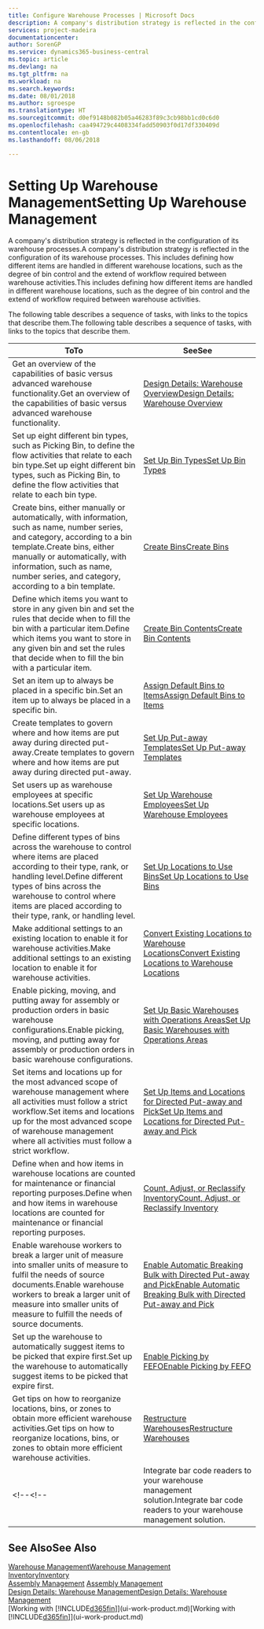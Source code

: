 ```yaml
---
title: Configure Warehouse Processes | Microsoft Docs
description: A company's distribution strategy is reflected in the configuration of its warehouse processes. This includes defining how different items are handled in different warehouse locations, such as the degree of bin control and the extend of workflow required between warehouse activities.
services: project-madeira
documentationcenter: 
author: SorenGP
ms.service: dynamics365-business-central
ms.topic: article
ms.devlang: na
ms.tgt_pltfrm: na
ms.workload: na
ms.search.keywords: 
ms.date: 08/01/2018
ms.author: sgroespe
ms.translationtype: HT
ms.sourcegitcommit: d0ef9148b082b05a46283f89c3cb98bb1cd0c6d0
ms.openlocfilehash: caa494729c4408334fadd50903f0d17df330409d
ms.contentlocale: en-gb
ms.lasthandoff: 08/06/2018

---
```

# <a name="setting-up-warehouse-management"></a><span data-ttu-id="56ae6-104">Setting Up Warehouse Management</span><span class="sxs-lookup"><span data-stu-id="56ae6-104">Setting Up Warehouse Management</span></span>
<span data-ttu-id="56ae6-105">A company's distribution strategy is reflected in the configuration of its warehouse processes.</span><span class="sxs-lookup"><span data-stu-id="56ae6-105">A company's distribution strategy is reflected in the configuration of its warehouse processes.</span></span> <span data-ttu-id="56ae6-106">This includes defining how different items are handled in different warehouse locations, such as the degree of bin control and the extend of workflow required between warehouse activities.</span><span class="sxs-lookup"><span data-stu-id="56ae6-106">This includes defining how different items are handled in different warehouse locations, such as the degree of bin control and the extend of workflow required between warehouse activities.</span></span>  

 <span data-ttu-id="56ae6-107">The following table describes a sequence of tasks, with links to the topics that describe them.</span><span class="sxs-lookup"><span data-stu-id="56ae6-107">The following table describes a sequence of tasks, with links to the topics that describe them.</span></span>   

|<span data-ttu-id="56ae6-108">**To**</span><span class="sxs-lookup"><span data-stu-id="56ae6-108">**To**</span></span>|<span data-ttu-id="56ae6-109">**See**</span><span class="sxs-lookup"><span data-stu-id="56ae6-109">**See**</span></span>|  
|------------|-------------|  
|<span data-ttu-id="56ae6-110">Get an overview of the capabilities of basic versus advanced warehouse functionality.</span><span class="sxs-lookup"><span data-stu-id="56ae6-110">Get an overview of the capabilities of basic versus advanced warehouse functionality.</span></span>|[<span data-ttu-id="56ae6-111">Design Details: Warehouse Overview</span><span class="sxs-lookup"><span data-stu-id="56ae6-111">Design Details: Warehouse Overview</span></span>](design-details-warehouse-overview.md)|  
|<span data-ttu-id="56ae6-112">Set up eight different bin types, such as Picking Bin, to define the flow activities that relate to each bin type.</span><span class="sxs-lookup"><span data-stu-id="56ae6-112">Set up eight different bin types, such as Picking Bin, to define the flow activities that relate to each bin type.</span></span>|[<span data-ttu-id="56ae6-113">Set Up Bin Types</span><span class="sxs-lookup"><span data-stu-id="56ae6-113">Set Up Bin Types</span></span>](warehouse-how-to-set-up-bin-types.md)|  
|<span data-ttu-id="56ae6-114">Create bins, either manually or automatically, with information, such as name, number series, and category, according to a bin template.</span><span class="sxs-lookup"><span data-stu-id="56ae6-114">Create bins, either manually or automatically, with information, such as name, number series, and category, according to a bin template.</span></span>|[<span data-ttu-id="56ae6-115">Create Bins</span><span class="sxs-lookup"><span data-stu-id="56ae6-115">Create Bins</span></span>](warehouse-how-to-create-individual-bins.md)|  
|<span data-ttu-id="56ae6-116">Define which items you want to store in any given bin and set the rules that decide when to fill the bin with a particular item.</span><span class="sxs-lookup"><span data-stu-id="56ae6-116">Define which items you want to store in any given bin and set the rules that decide when to fill the bin with a particular item.</span></span>|[<span data-ttu-id="56ae6-117">Create Bin Contents</span><span class="sxs-lookup"><span data-stu-id="56ae6-117">Create Bin Contents</span></span>](warehouse-how-to-set-up-bin-contents.md)|  
|<span data-ttu-id="56ae6-118">Set an item up to always be placed in a specific bin.</span><span class="sxs-lookup"><span data-stu-id="56ae6-118">Set an item up to always be placed in a specific bin.</span></span>|[<span data-ttu-id="56ae6-119">Assign Default Bins to Items</span><span class="sxs-lookup"><span data-stu-id="56ae6-119">Assign Default Bins to Items</span></span>](warehouse-how-to-assign-default-bins-to-items.md)|
|<span data-ttu-id="56ae6-120">Create templates to govern where and how items are put away during directed put-away.</span><span class="sxs-lookup"><span data-stu-id="56ae6-120">Create templates to govern where and how items are put away during directed put-away.</span></span>|[<span data-ttu-id="56ae6-121">Set Up Put-away Templates</span><span class="sxs-lookup"><span data-stu-id="56ae6-121">Set Up Put-away Templates</span></span>](warehouse-how-to-set-up-put-away-templates.md)|
|<span data-ttu-id="56ae6-122">Set users up as warehouse employees at specific locations.</span><span class="sxs-lookup"><span data-stu-id="56ae6-122">Set users up as warehouse employees at specific locations.</span></span>|[<span data-ttu-id="56ae6-123">Set Up Warehouse Employees</span><span class="sxs-lookup"><span data-stu-id="56ae6-123">Set Up Warehouse Employees</span></span>](warehouse-how-to-set-up-warehouse-employees.md)|
|<span data-ttu-id="56ae6-124">Define different types of bins across the warehouse to control where items are placed according to their type, rank, or handling level.</span><span class="sxs-lookup"><span data-stu-id="56ae6-124">Define different types of bins across the warehouse to control where items are placed according to their type, rank, or handling level.</span></span>|[<span data-ttu-id="56ae6-125">Set Up Locations to Use Bins</span><span class="sxs-lookup"><span data-stu-id="56ae6-125">Set Up Locations to Use Bins</span></span>](warehouse-how-to-set-up-locations-to-use-bins.md)|
|<span data-ttu-id="56ae6-126">Make additional settings to an existing location to enable it for warehouse activities.</span><span class="sxs-lookup"><span data-stu-id="56ae6-126">Make additional settings to an existing location to enable it for warehouse activities.</span></span>|[<span data-ttu-id="56ae6-127">Convert Existing Locations to Warehouse Locations</span><span class="sxs-lookup"><span data-stu-id="56ae6-127">Convert Existing Locations to Warehouse Locations</span></span>](warehouse-how-to-convert-existing-locations-to-warehouse-locations.md)|
|<span data-ttu-id="56ae6-128">Enable picking, moving, and putting away for assembly or production orders in basic warehouse configurations.</span><span class="sxs-lookup"><span data-stu-id="56ae6-128">Enable picking, moving, and putting away for assembly or production orders in basic warehouse configurations.</span></span>|[<span data-ttu-id="56ae6-129">Set Up Basic Warehouses with Operations Areas</span><span class="sxs-lookup"><span data-stu-id="56ae6-129">Set Up Basic Warehouses with Operations Areas</span></span>](warehouse-how-to-set-up-basic-warehouses-with-operations-areas.md)|  
|<span data-ttu-id="56ae6-130">Set items and locations up for the most advanced scope of warehouse management where all activities must follow a strict workflow.</span><span class="sxs-lookup"><span data-stu-id="56ae6-130">Set items and locations up for the most advanced scope of warehouse management where all activities must follow a strict workflow.</span></span>|[<span data-ttu-id="56ae6-131">Set Up Items and Locations for Directed Put-away and Pick</span><span class="sxs-lookup"><span data-stu-id="56ae6-131">Set Up Items and Locations for Directed Put-away and Pick</span></span>](warehouse-how-to-set-up-items-for-directed-put-away-and-pick.md)|  
|<span data-ttu-id="56ae6-132">Define when and how items in warehouse locations are counted for maintenance or financial reporting purposes.</span><span class="sxs-lookup"><span data-stu-id="56ae6-132">Define when and how items in warehouse locations are counted for maintenance or financial reporting purposes.</span></span>|[<span data-ttu-id="56ae6-133">Count, Adjust, or Reclassify Inventory</span><span class="sxs-lookup"><span data-stu-id="56ae6-133">Count, Adjust, or Reclassify Inventory</span></span>](inventory-how-count-adjust-reclassify.md)|
|<span data-ttu-id="56ae6-134">Enable warehouse workers to break a larger unit of measure into smaller units of measure to fulfil the needs of source documents.</span><span class="sxs-lookup"><span data-stu-id="56ae6-134">Enable warehouse workers to break a larger unit of measure into smaller units of measure to fulfill the needs of source documents.</span></span>|[<span data-ttu-id="56ae6-135">Enable Automatic Breaking Bulk with Directed Put-away and Pick</span><span class="sxs-lookup"><span data-stu-id="56ae6-135">Enable Automatic Breaking Bulk with Directed Put-away and Pick</span></span>](warehouse-enable-automatic-breaking-bulk-with-directed-put-away-and-pick.md)|  
|<span data-ttu-id="56ae6-136">Set up the warehouse to automatically suggest items to be picked that expire first.</span><span class="sxs-lookup"><span data-stu-id="56ae6-136">Set up the warehouse to automatically suggest items to be picked that expire first.</span></span>|[<span data-ttu-id="56ae6-137">Enable Picking by FEFO</span><span class="sxs-lookup"><span data-stu-id="56ae6-137">Enable Picking by FEFO</span></span>](warehouse-picking-by-fefo.md)|
|<span data-ttu-id="56ae6-138">Get tips on how to reorganize locations, bins, or zones to obtain more efficient warehouse activities.</span><span class="sxs-lookup"><span data-stu-id="56ae6-138">Get tips on how to reorganize locations, bins, or zones to obtain more efficient warehouse activities.</span></span>|[<span data-ttu-id="56ae6-139">Restructure Warehouses</span><span class="sxs-lookup"><span data-stu-id="56ae6-139">Restructure Warehouses</span></span>](warehouse-how-to-restructure-warehouses.md)|
<span data-ttu-id="56ae6-140"><!--</span><span class="sxs-lookup"><span data-stu-id="56ae6-140"><!--</span></span> |<span data-ttu-id="56ae6-141">Integrate bar code readers to your warehouse management solution.</span><span class="sxs-lookup"><span data-stu-id="56ae6-141">Integrate bar code readers to your warehouse management solution.</span></span>|[<span data-ttu-id="56ae6-142">Use Automated Data Capture Systems (ADCS)</span><span class="sxs-lookup"><span data-stu-id="56ae6-142">Use Automated Data Capture Systems (ADCS)</span></span>](warehouse-use-automated-data-capture-systems-adcs.md)| -->  

## <a name="see-also"></a><span data-ttu-id="56ae6-143">See Also</span><span class="sxs-lookup"><span data-stu-id="56ae6-143">See Also</span></span>  
[<span data-ttu-id="56ae6-144">Warehouse Management</span><span class="sxs-lookup"><span data-stu-id="56ae6-144">Warehouse Management</span></span>](warehouse-manage-warehouse.md)  
[<span data-ttu-id="56ae6-145">Inventory</span><span class="sxs-lookup"><span data-stu-id="56ae6-145">Inventory</span></span>](inventory-manage-inventory.md)  
<span data-ttu-id="56ae6-146">[Assembly Management](assembly-assemble-items.md)  </span><span class="sxs-lookup"><span data-stu-id="56ae6-146">[Assembly Management](assembly-assemble-items.md)  </span></span>  
[<span data-ttu-id="56ae6-147">Design Details: Warehouse Management</span><span class="sxs-lookup"><span data-stu-id="56ae6-147">Design Details: Warehouse Management</span></span>](design-details-warehouse-management.md)  
<span data-ttu-id="56ae6-148">[Working with [!INCLUDE[d365fin](includes/d365fin_md.md)]](ui-work-product.md)</span><span class="sxs-lookup"><span data-stu-id="56ae6-148">[Working with [!INCLUDE[d365fin](includes/d365fin_md.md)]](ui-work-product.md)</span></span>

